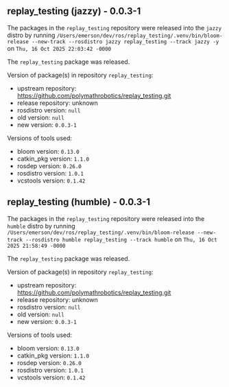 ## replay_testing (jazzy) - 0.0.3-1

The packages in the `replay_testing` repository were released into the `jazzy` distro by running `/Users/emerson/dev/ros/replay_testing/.venv/bin/bloom-release --new-track --rosdistro jazzy replay_testing --track jazzy -y` on `Thu, 16 Oct 2025 22:03:42 -0000`

The `replay_testing` package was released.

Version of package(s) in repository `replay_testing`:

- upstream repository: https://github.com/polymathrobotics/replay_testing.git
- release repository: unknown
- rosdistro version: `null`
- old version: `null`
- new version: `0.0.3-1`

Versions of tools used:

- bloom version: `0.13.0`
- catkin_pkg version: `1.1.0`
- rosdep version: `0.26.0`
- rosdistro version: `1.0.1`
- vcstools version: `0.1.42`


## replay_testing (humble) - 0.0.3-1

The packages in the `replay_testing` repository were released into the `humble` distro by running `/Users/emerson/dev/ros/replay_testing/.venv/bin/bloom-release --new-track --rosdistro humble replay_testing --track humble` on `Thu, 16 Oct 2025 21:58:49 -0000`

The `replay_testing` package was released.

Version of package(s) in repository `replay_testing`:

- upstream repository: https://github.com/polymathrobotics/replay_testing.git
- release repository: unknown
- rosdistro version: `null`
- old version: `null`
- new version: `0.0.3-1`

Versions of tools used:

- bloom version: `0.13.0`
- catkin_pkg version: `1.1.0`
- rosdep version: `0.26.0`
- rosdistro version: `1.0.1`
- vcstools version: `0.1.42`


